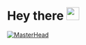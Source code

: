 # Hey there <img src="https://emojipedia-us.s3.dualstack.us-west-1.amazonaws.com/thumbs/72/apple/325/speech-balloon_1f4ac.png" width="30px">

[![MasterHead](https://wallpapercave.com/wp/wp2966209.jpg)](serratoangel)